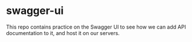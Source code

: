 # swagger-ui
This repo contains practice on the Swagger UI to see how we can add API documentation to it, and host it on our servers.
